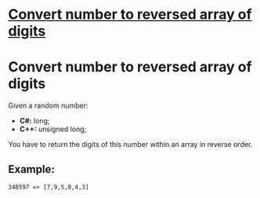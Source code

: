 # [Convert number to reversed array of digits](https://www.codewars.com/kata/5583090cbe83f4fd8c000051)
# Convert number to reversed array of digits

Given a random number:
<ul>
    <li><b>C#:</b> long;</li>
    <li><b>C++:</b> unsigned long;</li>
</ul>

You have to return the digits of this number within an array in reverse order.

## Example:

```
348597 => [7,9,5,8,4,3]
```